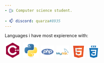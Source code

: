 ```yaml
---
- 🔭: Computer science student. 

- 📫 discord: quarza#8935
---
```


Languages i have most expierence with: 
<div>
  <img src="https://github.com/devicons/devicon/blob/master/icons/cplusplus/cplusplus-plain.svg" title="cpp" alt="Cpp" width="50" height="50"/>&nbsp;  
  <img src="https://github.com/devicons/devicon/blob/master/icons/python/python-original.svg" title="python" alt="python" width="50" height="50"/>&nbsp; 
  <img src="https://github.com/devicons/devicon/blob/master/icons/php/php-plain.svg" title="php" alt="php" width="40" height="40"/>&nbsp; 
  <img src="https://github.com/devicons/devicon/blob/master/icons/mysql/mysql-original-wordmark.svg" title="mysql" alt="mysql" width="40" height="40"/>
	&nbsp; 
  <img src="https://github.com/devicons/devicon/blob/master/icons/html5/html5-original.svg" title="html" alt="html" width="40"/>&nbsp; 
  <img src="https://github.com/devicons/devicon/blob/master/icons/css3/css3-plain-wordmark.svg"  title="CSS3" alt="CSS" width="40" height="40"/>&nbsp;
<div/>
